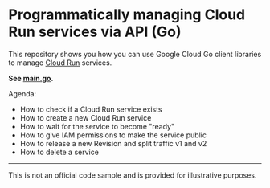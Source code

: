 # Programmatically managing Cloud Run services via API (Go)

This repository shows you how you can use Google Cloud Go client libraries to
manage [Cloud Run](https://cloud.run) services.

**See [main.go](./main.go).**

Agenda:

* How to check if a Cloud Run service exists
* How to create a new Cloud Run service
* How to wait for the service to become "ready"
* How to give IAM permissions to make the service public
* How to release a new Revision and split traffic v1 and v2
* How to delete a service

----

This is not an official code sample and is provided for illustrative
purposes.
